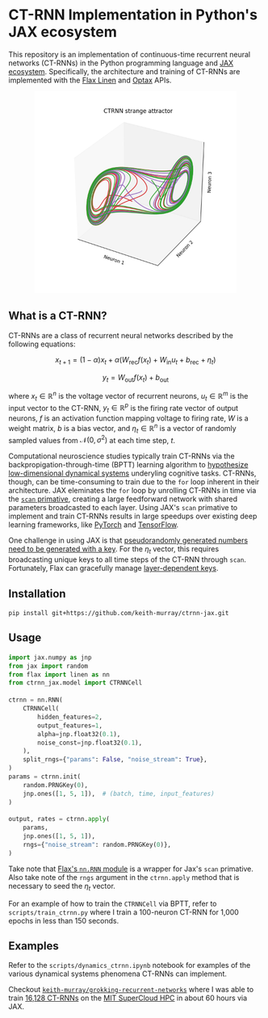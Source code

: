 # CT-RNN Implementation in Python's JAX ecosystem
This repository is an implementation of continuous-time recurrent neural networks (CT-RNNs) in the Python programming language and [JAX ecosystem](https://jax.readthedocs.io/en/latest/). Specifically, the architecture and training of CT-RNNs are implemented with the [Flax Linen](https://flax-linen.readthedocs.io/en/latest/) and [Optax](https://optax.readthedocs.io/en/latest/) APIs.

<div align="center">
<img src="https://github.com/keith-murray/ctrnn-jax/blob/main/results/ctrnn_strange_attractor.png" alt="logo" width="400"></img>
</div>

## What is a CT-RNN?
CT-RNNs are a class of recurrent neural networks described by the following equations:
```math
x_{t+1}=(1-\alpha)x_t+\alpha(W_{\text{rec}}f(x_t)+W_{\text{in}}u_t + b_{\text{rec}} + \eta_t)
```
```math
y_t=W_{\text{out}}f(x_t) + b_{\text{out}}
```
where $x_t\in\mathbb{R}^{n}$ is the voltage vector of recurrent neurons, $u_t\in\mathbb{R}^{m}$ is the input vector to the CT-RNN, $y_t\in\mathbb{R}^{p}$ is the firing rate vector of output neurons, $f$ is an activation function mapping voltage to firing rate, $W$ is a weight matrix, $b$ is a bias vector, and $\eta_t\in\mathbb{R}^{n}$ is a vector of randomly sampled values from $\mathcal{N}(0,\sigma^2)$ at each time step, $t$.

Computational neuroscience studies typically train CT-RNNs via the backpropigation-through-time (BPTT) learning algorithm to [hypothesize low-dimensional dynamical systems](https://doi.org/10.1162/NECO_a_00409) underyling cognitive tasks. CT-RNNs, though, can be time-consuming to train due to the `for` loop inherent in their architecture. JAX eleminates the `for` loop by unrolling CT-RNNs in time via the [`scan` primative](https://jax.readthedocs.io/en/latest/_autosummary/jax.lax.scan.html), creating a large feedforward network with shared parameters broadcasted to each layer. Using JAX's `scan` primative to implement and train CT-RNNs results in large speedups over existing deep learning frameworks, like [PyTorch](https://pytorch.org) and [TensorFlow](https://www.tensorflow.org).

One challenge in using JAX is that [pseudorandomly generated numbers need to be generated with a key](https://jax.readthedocs.io/en/latest/notebooks/Common_Gotchas_in_JAX.html#random-numbers). For the $\eta_t$ vector, this requires broadcasting unique keys to all time steps of the CT-RNN through `scan`. Fortunately, Flax can gracefully manage [layer-dependent keys](https://flax-linen.readthedocs.io/en/latest/guides/flax_sharp_bits.html#flax-linen-dropout-layer-and-randomness).

## Installation
```
pip install git+https://github.com/keith-murray/ctrnn-jax.git
```

## Usage
```python
import jax.numpy as jnp
from jax import random
from flax import linen as nn
from ctrnn_jax.model import CTRNNCell

ctrnn = nn.RNN(
    CTRNNCell(
        hidden_features=2,
        output_features=1,
        alpha=jnp.float32(0.1),
        noise_const=jnp.float32(0.1),
    ),
    split_rngs={"params": False, "noise_stream": True},
)
params = ctrnn.init(
    random.PRNGKey(0),
    jnp.ones([1, 5, 1]),  # (batch, time, input_features)
)

output, rates = ctrnn.apply(
    params,
    jnp.ones([1, 5, 1]),
    rngs={"noise_stream": random.PRNGKey(0)},
)

```
Take note that [Flax's `nn.RNN` module](https://flax-linen.readthedocs.io/en/latest/api_reference/flax.linen/layers.html#flax.linen.RNN) is a wrapper for Jax's `scan` primative. Also take note of the `rngs` argument in the `ctrnn.apply` method that is necessary to seed the $\eta_t$ vector.

For an example of how to train the `CTRNNCell` via BPTT, refer to `scripts/train_ctrnn.py` where I train a 100-neuron CT-RNN for 1,000 epochs in less than 150 seconds.

## Examples
Refer to the `scripts/dynamics_ctrnn.ipynb` notebook for examples of the various dynamical systems phenomena CT-RNNs can implement.

Checkout [`keith-murray/grokking-recurrent-networks`](https://github.com/keith-murray/grokking-recurrent-networks) where I was able to train [16,128 CT-RNNs](https://openreview.net/forum?id=ql3u5ITQ5C) on the [MIT SuperCloud HPC](https://doi.org/10.1109/HPEC.2018.8547629) in about 60 hours via JAX.
